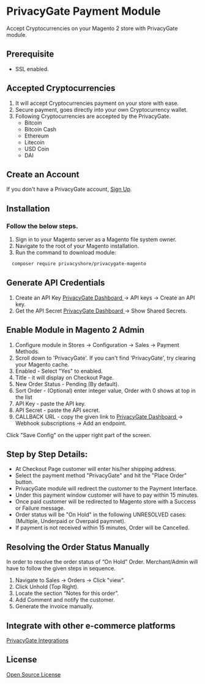 # PrivacyGate Payment Module
Accept Cryptocurrencies on your Magento 2 store with PrivacyGate module.

## Prerequisite
- SSL enabled.

## Accepted Cryptocurrencies
1. It will accept Cryptocurrencies payment on your store with ease.
2. Secure payment, goes directly into your own Cryptocurrency wallet.
3. Following Cryptocurrencies are accepted by the PrivacyGate.
    - Bitcoin
    - Bitcoin Cash
    - Ethereum
    - Litecoin
    - USD Coin
    - DAI

## Create an Account
If you don't have a PrivacyGate account, <a href="https://dash.privacygate.io/register">Sign Up</a>.

## Installation

### Follow the below steps.
1. Sign in to your Magento server as a Magento file system owner.
2. Navigate to the root of your Magento installation.
3. Run the command to download module:

  ```bash
	composer require privacyshore/privacygate-magento
  ```

## Generate API Credentials

1. Create an API Key <a href="https://dash.privacygate.io/settings"> PrivacyGate Dashboard </a> -> API keys -> Create an API key.
2. Get the API Secret <a href="https://dash.privacygate.io/settings"> PrivacyGate Dashboard </a> -> Show Shared Secrets.

## Enable Module in Magento 2 Admin

1. Configure module in Stores -> Configuration -> Sales -> Payment Methods.
2. Scroll down to 'PrivacyGate'. If you can't find 'PrivacyGate', try clearing your Magento cache.
3. Enabled - Select "Yes" to enabled.
4. Title - it will display on Checkout Page.
5. New Order Status - Pending (By default).
6. Sort Order - (Optional) enter integer value, Order with 0 shows at top in the list
7. API Key - paste the API key. 
8. API Secret - paste the API secret.
9. CALLBACK URL - copy the given link to <a href="dash.privacygate.io/settings"> PrivacyGate Dashboard </a> -> Webhook subscriptions -> Add an endpoint.

Click "Save Config" on the upper right part of the screen.

## Step by Step Details:
- At Checkout Page customer will enter his/her shipping address.
- Select the payment method "PrivacyGate" and hit the "Place Order" button.
- PrivacyGate module will redirect the customer to the Payment Interface. 
- Under this payment window customer will have to pay within 15 minutes. 
- Once paid customer will be redirected to Magento store with a Success or Failure message.
- Order status will be "On Hold" in the following UNRESOLVED cases: (Multiple, Underpaid or Overpaid paymnet).
- If payment is not received within 15 minutes, Order will be Cancelled.

## Resolving the Order Status Manually
In order to resolve the order status of “On Hold” Order. Merchant/Admin will have to follow the given steps in sequence. 
1. Navigate to Sales -> Orders -> Click "view".
2. Click Unhold (Top Right).
2. Locate the section “Notes for this order”.
3. Add Comment and notify the customer.
4. Generate the invoice manually.


## Integrate with other e-commerce platforms
[PrivacyGate Integrations](https://privacygate.io/docs/)

## License
[Open Source License](LICENSE)
